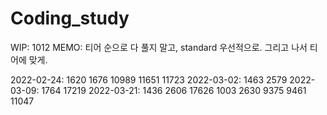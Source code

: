 # Coding_study

WIP: 1012
MEMO: 티어 순으로 다 풀지 말고, standard 우선적으로. 그리고 나서 티어에 맞게.

2022-02-24: 1620 1676 10989 11651 11723
2022-03-02: 1463 2579
2022-03-09: 1764 17219
2022-03-21: 1436 2606 17626 1003 2630 9375 9461 11047